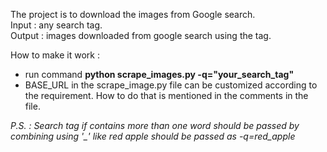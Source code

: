 The project is to download the images from Google search.
<br>
Input : any search tag.
<br>
Output : images downloaded from google search using the tag.
<br>

How to make it work : 
* run command **python scrape_images.py -q="your_search_tag"**
* BASE_URL in the scrape_image.py file can be customized according to the requirement. How to do that is mentioned in 
the comments in the file.
  
_P.S. : Search tag if contains more than one word should be passed by combining using '\_' like red apple should be 
passed as -q=red\_apple_
